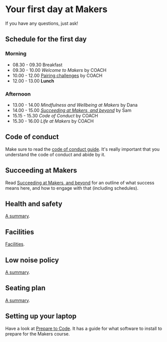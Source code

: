 # Your first day at Makers

If you have any questions, just ask!

## Schedule for the first day

### Morning

* 08.30 - 09.30 Breakfast
* 09.30 - 10.00 _Welcome to Makers_ by COACH
* 10.00 - 12.00 [Pairing challenges](https://github.com/makersacademy/skills-workshops/tree/master/week-1/pairing_challenges) by COACH
* 12.00 - 13.00 **Lunch**

### Afternoon
* 13.00 - 14.00 _Mindfulness and Wellbeing at Makers_ by Dana
* 14.00 - 15.00 _[Succeeding at Makers, and beyond](https://github.com/makersacademy/course/blob/master/goals/README.md)_ by Sam
* 15.15 - 15.30 _Code of Conduct_ by COACH
* 15.30 - 16.00 _Life at Makers_ by COACH

## Code of conduct

Make sure to read the [code of conduct guide](https://github.com/makersacademy/course/blob/master/code_of_conduct_guide.md).  It's really important that you understand the code of conduct and abide by it.

## Succeeding at Makers

Read [Succeeding at Makers, and beyond](https://github.com/makersacademy/course/blob/master/goals/README.md) for an outline of what success means here, and how to engage with that (including schedules).

## Health and safety

[A summary](https://github.com/makersacademy/course/blob/master/pills/health_and_safety.md).

## Facilities

[Facilities](https://github.com/makersacademy/course/blob/master/pills/facilities.md).

## Low noise policy

[A summary](https://github.com/makersacademy/course/blob/master/pills/low_noise_policy.md).

## Seating plan

[A summary](https://github.com/makersacademy/course/blob/master/pills/seating_plan.md).

## Setting up your laptop

Have a look at [Prepare to Code](http://www.preparetocode.io/).  It has a guide for what software to install to prepare for the Makers course.
